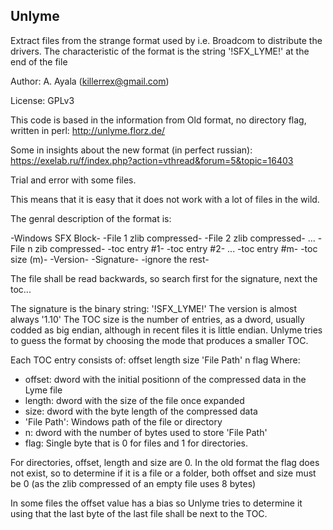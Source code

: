 Unlyme
------

Extract files from the strange format used by i.e. Broadcom to distribute the drivers.
The characteristic of the format is the string '!SFX_LYME!' at the end of the file

Author:
  A. Ayala (killerrex@gmail.com)

License: GPLv3

This code is based in the information from
  Old format, no directory flag, written in perl:
    http://unlyme.florz.de/

  Some in insights about the new format (in perfect russian):
    https://exelab.ru/f/index.php?action=vthread&forum=5&topic=16403

  Trial and error with some files.

This means that it is easy that it does not work with a lot of files in the wild.

The genral description of the format is:

-Windows SFX Block-
-File 1 zlib compressed-
-File 2 zlib compressed-
...
-File n zib compressed-
-toc entry #1-
-toc entry #2-
...
-toc entry #m-
-toc size (m)-
-Version-
-Signature-
-ignore the rest-

The file shall be read backwards, so search first for the signature, next the toc...

The signature is the binary string: '!SFX_LYME!'
The version is almost always '1.10'
The TOC size is the number of entries, as a dword, usually codded as big endian, although in recent files it is little endian. Unlyme tries to guess the format by choosing the mode that
produces a smaller TOC.

Each TOC entry consists of:
offset length size 'File Path' n flag
Where:
  - offset: dword with the initial positionn of the compressed data in the Lyme file
  - length: dword with the size of the file once expanded
  -   size: dword with the byte length of the compressed data
  - 'File Path': Windows path of the file or directory
  - n: dword with the number of bytes used to store 'File Path'
  - flag: Single byte that is 0 for files and 1 for directories.

For directories, offset, length and size are 0.
In the old format the flag does not exist, so to determine if it is a file or a folder, both
offset and size must be 0 (as the zlib compressed of an empty file uses 8 bytes)

In some files the offset value has a bias so Unlyme tries to determine it using that
the last byte of the last file shall be next to the TOC.


